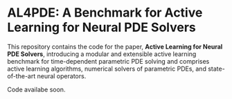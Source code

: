 # AL4PDE: A Benchmark for Active Learning for Neural PDE Solvers 

This repository contains the code for the paper, **Active Learning for Neural PDE Solvers**, introducing a modular and extensible active learning benchmark for time-dependent parametric PDE solving and comprises active learning algorithms, numerical solvers of parametric PDEs, and state-of-the-art neural operators.

Code availabe soon. 
